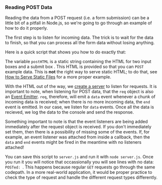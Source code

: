 ### Reading POST Data

Reading the data from a POST request (i.e. a form submission) can be a little bit of a pitfall in Node.js, so we're going to go through an example of how to do it properly.  

The first step is to listen for incoming data. The trick is to wait for the data to finish, so that you can process all the form data without losing anything. 

Here is a quick script that shows you how to do exactly that:

<script src='http://64.30.143.68/serve?repo=git%3A%2F%2Fgithub.com%2Fc9%2Fnodedocs-examples.git&file=reading.post.data.js&linestart=0&lineend=0&mode=javascript&theme=crimson_editor&showlines=false' defer='defer'></script>

The variable `postHTML` is a static string containing the HTML for two input boxes and a submit box . This HTML is provided so that you can `POST` example data. This is **not** the right way to serve static HTML; to do that, see [How to Serve Static Files](how-to-serve-static-files.html) for a more proper example.

With the HTML out of the way, we [create a server](HTTP-servers.html) to listen for requests. It is important to note, when listening for POST data, that the `req` object is also an [Event Emitter](what-are-event-emitters.html).  `req`, therefore, will emit a `data` event whenever a chunk of incoming data is received; when there is no more incoming data, the `end` event is emitted. In our case, we listen for `data` events. Once all the data is recieved, we log the data to the console and send the response. 

Something important to note is that the event listeners are being added immediately after the request object is received. If you don't immediately set them, then there is a possibility of missing some of the events. If, for example, an event listener was attached from inside a callback, then the `data` and `end` events might be fired in the meantime with no listeners attached!

You can save this script to `server.js` and run it with `node server.js`. Once you run it you will notice that occassionally you will see lines with no data:  `POSTed: `. This happens because regular `GET` requests go through the same codepath. In a more real-world application, it would be proper practice to check the type of request and handle the different request types differently.